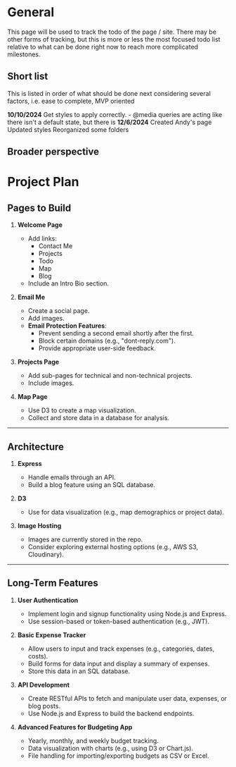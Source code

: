 # General
This page will be used to track the todo of the page / site. There may be other forms of tracking, but this is more or less the most focused todo list relative to what can be done right now to reach more complicated milestones.

## Short list
This is listed in order of what should be done next considering several factors, i.e. ease to complete, MVP oriented

**10/10/2024**
Get styles to apply correctly.
    - @media queries are acting like there isn't a default state, but there is
**12/6/2024**
Created Andy's page
Updated styles
Reorganized some folders    

## Broader perspective

# Project Plan

## Pages to Build
1. **Welcome Page**
   - Add links: 
     - Contact Me
     - Projects
     - Todo
     - Map
     - Blog
   - Include an Intro Bio section.

2. **Email Me**
   - Create a social page.
   - Add images.
   - **Email Protection Features**:
     - Prevent sending a second email shortly after the first.
     - Block certain domains (e.g., "dont-reply.com").
     - Provide appropriate user-side feedback.

3. **Projects Page**
   - Add sub-pages for technical and non-technical projects.
   - Include images.

4. **Map Page**
   - Use D3 to create a map visualization.
   - Collect and store data in a database for analysis.

---

## Architecture
1. **Express**
   - Handle emails through an API.
   - Build a blog feature using an SQL database.

2. **D3**
   - Use for data visualization (e.g., map demographics or project data).

3. **Image Hosting**
   - Images are currently stored in the repo.
   - Consider exploring external hosting options (e.g., AWS S3, Cloudinary).

---

## Long-Term Features
1. **User Authentication**
   - Implement login and signup functionality using Node.js and Express.
   - Use session-based or token-based authentication (e.g., JWT).

2. **Basic Expense Tracker**
   - Allow users to input and track expenses (e.g., categories, dates, costs).
   - Build forms for data input and display a summary of expenses.
   - Store this data in an SQL database.

3. **API Development**
   - Create RESTful APIs to fetch and manipulate user data, expenses, or blog posts.
   - Use Node.js and Express to build the backend endpoints.

4. **Advanced Features for Budgeting App**
   - Yearly, monthly, and weekly budget tracking.
   - Data visualization with charts (e.g., using D3 or Chart.js).
   - File handling for importing/exporting budgets as CSV or Excel.
